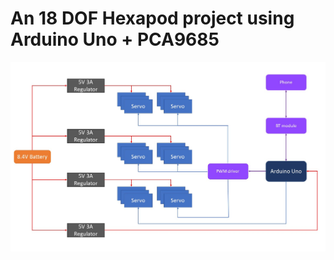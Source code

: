 # An 18 DOF Hexapod project using Arduino Uno + PCA9685

![Wiring2](https://github.com/KimAndrePettersen/Hexapod/blob/master/pictures/Wiring2.jpg)
